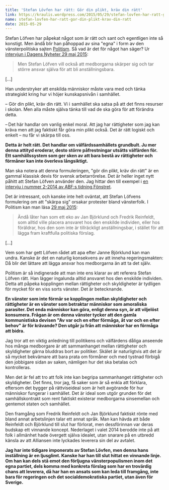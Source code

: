 ```yaml
---
title: 'Stefan Lövfen har rätt: Gör din plikt, kräv din rätt'
link: https://kraulis.wordpress.com/2015/05/29/stefan-lovfen-har-ratt-gor-din-plikt-krav-din-ratt/
name: stefan-lovfen-har-ratt-gor-din-plikt-krav-din-ratt
date: 2015-05-29
---
```

Stefan Löfven har påpekat något som är rätt och sant och egentligen inte så konstigt. Men ändå blir han påhoppad av sina "egna" i form av den vänsterpolitiska sajten [Politism](http://www.politism.se/). Så vad är det för något han säger? Ur [intervjun i Dagens Nyheter 29 maj 2015](http://www.dn.se/nyheter/politik/stefan-lofvens-nya-krav-pa-folket/):

> Men Stefan Löfven vill också att medborgarna skärper sig och tar större ansvar själva för att bli anställningsbara.

[...]

Han understryker att enskilda människor måste vara med och tänka strategiskt kring hur vi höjer kunskapsnivån i samhället.

– Gör din plikt, kräv din rätt. Vi i  samhället ska satsa på att det finns resurser i skolan. Men alla måste själva tänka till vad de ska göra för att förändra detta.

– Det här handlar om vanlig enkel moral. Att jag har rättigheter som jag kan kräva men att jag faktiskt får göra min plikt också. Det är rätt logiskt och enkelt – nu får vi skärpa till oss.

**Detta är helt rätt. Det handlar om välfärdssamhällets grundbult. Ju mer denna attityd eroderar, desto större påfrestningar utsätts välfärden för. Ett samhällssystem som ger sken av att bara bestå av rättigheter och förmåner kan inte överleva långsiktigt.**



Man ska notera att denna formuleringen, "gör din plikt, kräv din rätt" är en gammal klassisk devis för svensk arbetarrörelse. Det är heller inget nytt påhitt att Stefan Löfven använder den. Jag hittar den till exempel i [en intervju i nummer 2-2014 av ABF:s tidning Fönstret](http://www.fonstret.se/Artikelarkivet/Intervju/Stefan-Lofven/).

Det är intressant, och kanske inte helt oväntat, att Stefan Löfvens formulering om att "skärpa sig" orsakar protester bland vänsterfolk. I Politism kan man läsa [29 maj 2015](http://www.politism.se/story/det-ar-du-som-ska-skarpa-dig-stefan-lofven/#post-27144):

> Ändå låter han som ett eko av Jan Björklund och Fredrik Reinfeldt, som alltid ville placera ansvaret hos den enskilde individen, eller hos föräldrar, hos den som inte är tillräckligt anställningsbar, i stället för att lägga fram kraftfulla politiska förslag.

[...]

Vem som har gett Löfven rådet att apa efter Janne Björklund kan man undra. Kanske är det en naturlig konsekvens av att inneha regeringsmakten: Då blir det lättare att lägga ansvar hos medborgarna än att ta det själv.

Politism är så indignerade att man inte ens klarar av att referera Stefan Löfven rätt. Han lägger ingalunda alltid ansvaret hos den enskilde individen. Detta att påpeka kopplingen mellan rättigheter och skyldigheter är tydligen för mycket för en viss sorts vänster. Det är betecknande.

**En vänster som inte förmår se kopplingen mellan skyldigheter och rättigheter är en vänster som betraktar människor som amoraliska parasiter. Det enda människor kan göra, enligt denna syn, är att viljelöst konsumera. Frågan är om denna vänster tycker att den gamla kommunistiska devisen "Av var och en efter förmåga, åt var och en efter behov" är för krävande? Den utgår ju från att människor har en förmåga att bidra.**

Jag tror att en viktig anledning till politikens och välfärdens dåliga anseende hos många medborgare är att sammanhanget mellan rättigheter och skyldigheter gärna bluddras bort av politiker. Skälet är naturligtvis att det är så mycket bekvämare att bara prata om förmåner och med tystnad förbigå den jobbigare sidan av saken, nämligen hur det ska betalas och kontrolleras.

Men det är fel att tro att folk inte kan begripa sammanhanget rättigheter och skyldigheter. Det finns, tror jag, få saker som är så enkla att förklara, eftersom det bygger på rättviseideal som är helt avgörande för hur människor fungerar i samhället. Det är ideal som utgör grunden för det samhällskontrakt som rent faktiskt existerar medborgarna sinsemellan och gentemot staten och samhället.

Den framgång som Fredrik Reinfeldt och Jan Björklund faktiskt rönte med bland annat arbetslinjen talar ett annat språk. Man kan hävda att både Reinfeldt och Björklund till slut har förlorat, men dessförinnan var deras budskap ett vinnande koncept. Nederlaget i valet 2014 berodde inte på att folk i allmänhet hade övergett själva idealet, utan snarare på en utbredd känsla av att Alliansen inte lyckades leverera sin del av avtalet.

**Jag har inte tidigare imponerats av Stefan Lövfen, men denna hans inställning är en ljusglimt. Kanske har han till slut hittat en vinnande linje. Om han kan dels stå emot den förljugna vänsterpopulismen inom det egna partiet, dels komma med konkreta förslag som har en trovärdig chans att leverera, då har han en ansats som kan leda till framgång, inte bara för regeringen och det socialdemokratiska partiet, utan även för Sverige.**


